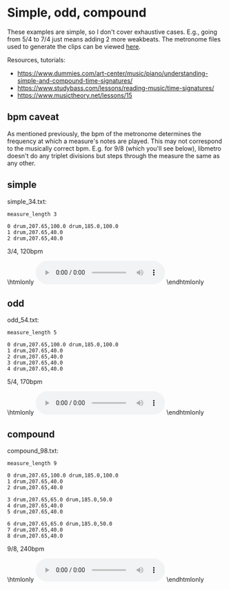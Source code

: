 # Simple, odd, compound

These examples are simple, so I don't cover exhaustive cases. E.g., going from 5/4 to 7/4 just means adding 2 more weakbeats. The metronome files used to generate the clips can be viewed [here](https://github.com/sevagh/libmetro/tree/master/sample_metronomes).

Resources, tutorials:

* https://www.dummies.com/art-center/music/piano/understanding-simple-and-compound-time-signatures/
* https://www.studybass.com/lessons/reading-music/time-signatures/
* https://www.musictheory.net/lessons/15

## bpm caveat

As mentioned previously, the bpm of the metronome determines the frequency at which a measure's notes are played. This may not correspond to the musically correct bpm. E.g. for 9/8 (which you'll see below), libmetro doesn't do any triplet divisions but steps through the measure the same as any other.

## simple

simple_34.txt:
```
measure_length 3

0 drum,207.65,100.0 drum,185.0,100.0
1 drum,207.65,40.0
2 drum,207.65,40.0
```

3/4, 120bpm

\htmlonly
<audio controls="1">
  <source src="./static/34.wav"
          type="audio/wav">
  </source>
</audio>
\endhtmlonly

## odd

odd_54.txt:
```
measure_length 5

0 drum,207.65,100.0 drum,185.0,100.0
1 drum,207.65,40.0
2 drum,207.65,40.0
3 drum,207.65,40.0
4 drum,207.65,40.0
```

5/4, 170bpm

\htmlonly
<audio controls="1">
  <source src="./static/54.wav"
          type="audio/wav">
  </source>
</audio>
\endhtmlonly

## compound

compound_98.txt:
```
measure_length 9

0 drum,207.65,100.0 drum,185.0,100.0
1 drum,207.65,40.0
2 drum,207.65,40.0

3 drum,207.65,65.0 drum,185.0,50.0
4 drum,207.65,40.0
5 drum,207.65,40.0

6 drum,207.65,65.0 drum,185.0,50.0
7 drum,207.65,40.0
8 drum,207.65,40.0
```

9/8, 240bpm

\htmlonly
<audio controls="1">
  <source src="./static/98.wav"
          type="audio/wav">
  </source>
</audio>
\endhtmlonly
